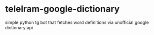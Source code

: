 # telelram-google-dictionary
simple python tg bot that fetches word definitions via unofficial google dictionary api
